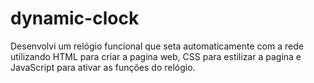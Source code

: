 # dynamic-clock
Desenvolvi um relógio funcional que seta automaticamente com a rede utilizando HTML para criar a pagina web, CSS para estilizar a pagina e JavaScript para ativar as funções do relógio.
